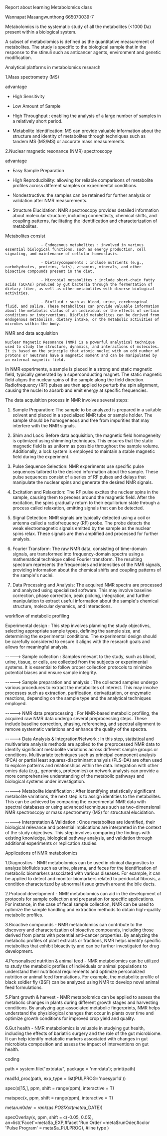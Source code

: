 Report about learning Metabolomics class

Wannapat Masangwunthong 665070039-7


Metabolomics is the systematic study of all the metabolites (<1000 Da) present within a biological system.

A subset of metabolomics is defined as the quantitative measurement of metabolites. The study is specific to the biological sample that in the response to the stimuli such as anticancer agents, environment and genetic modification.



Analytical platforms in metabolomics research


1.Mass spectrometry (MS)

advantage

- High Sensitivity
  
- Low Amount of Sample
  
- High Throughput : enabling the analysis of a large number of samples in a relatively short period.
  
- Metabolite Identification: MS can provide valuable information about the structure and identity of metabolites through techniques such as tandem MS (MS/MS) or accurate mass measurements.
  
2.Nuclear magnetic resonance (NMR) spectroscopy

advantage

- Easy Sample Preparation
  
- High Reproducibility: allowing for reliable comparisons of metabolite profiles across different samples or experimental conditions.
- Nondestructive: the samples can be retained for further analysis or validation after NMR measurements.
- Structure Elucidation: NMR spectroscopy provides detailed information about molecular structure, including connectivity, chemical shifts, and coupling patterns, facilitating the identification and characterization of metabolites.

  

Metabolites consist 

                    - Endogenous metabolites : involved in various essential biological functions, such as energy production, cell signaling, and maintenance of cellular homeostasis.

                    - Dietarycomponents : include nutrients (e.g., carbohydrates, proteins, fats), vitamins, minerals, and other bioactive compounds present in the diet.
                    
                    - Microbial metabolites : include short-chain fatty acids (SCFAs) produced by gut bacteria through the fermentation of dietary fiber, as well as other metabolites with diverse biological activities.
                    
                    - Biofluid : such as blood, urine, cerebrospinal fluid, and saliva. These metabolites can provide valuable information about the metabolic status of an individual or the effects of certain conditions or interventions. Biofluid metabolites can be derived from endogenous metabolism, dietary intake, or the metabolic activities of microbes within the body.


                    

NMR and data acquisition

    Nuclear Magnetic Resonance (NMR) is a powerful analytical technique used to study the structure, dynamics, and interactions of molecules. It is based on the principle that atomic nuclei with an odd number of protons or neutrons have a magnetic moment and can be manipulated by an external magnetic field.

In NMR experiments, a sample is placed in a strong and static magnetic field, typically generated by a superconducting magnet. The static magnetic field aligns the nuclear spins of the sample along the field direction. Radiofrequency (RF) pulses are then applied to perturb the spin alignment, causing the nuclei to absorb and emit energy at specific frequencies.

The data acquisition process in NMR involves several steps:

1. Sample Preparation: The sample to be analyzed is prepared in a suitable solvent and placed in a specialized NMR tube or sample holder. The sample should be homogeneous and free from impurities that may interfere with the NMR signals.

2. Shim and Lock: Before data acquisition, the magnetic field homogeneity is optimized using shimming techniques. This ensures that the static magnetic field is as uniform as possible throughout the sample volume. Additionally, a lock system is employed to maintain a stable magnetic field during the experiment.

3. Pulse Sequence Selection: NMR experiments use specific pulse sequences tailored to the desired information about the sample. These pulse sequences consist of a series of RF pulses and delays that manipulate the nuclear spins and generate the desired NMR signals.

4. Excitation and Relaxation: The RF pulse excites the nuclear spins in the sample, causing them to precess around the magnetic field. After the excitation, the spins gradually return to their equilibrium state through a process called relaxation, emitting signals that can be detected.

5. Signal Detection: NMR signals are typically detected using a coil or antenna called a radiofrequency (RF) probe. The probe detects the weak electromagnetic signals emitted by the sample as the nuclear spins relax. These signals are then amplified and processed for further analysis.

6. Fourier Transform: The raw NMR data, consisting of time-domain signals, are transformed into frequency-domain spectra using a mathematical technique called Fourier transform. The resulting spectrum represents the frequencies and intensities of the NMR signals, providing information about the chemical shifts and coupling patterns of the sample's nuclei.

7. Data Processing and Analysis: The acquired NMR spectra are processed and analyzed using specialized software. This may involve baseline correction, phase correction, peak picking, integration, and further manipulation to extract useful information about the sample's chemical structure, molecular dynamics, and interactions.




workflow of metabolic profiling

Experimental design : This step involves planning the study objectives, selecting appropriate sample types, defining the sample size, and determining the experimental conditions. The experimental design should be carefully considered to ensure it aligns with the research goals and allows for meaningful analysis.

-----> Sample collection : Samples relevant to the study, such as blood, urine, tissue, or cells, are collected from the subjects or experimental systems. It is essential to follow proper collection protocols to minimize potential biases and ensure sample integrity.

-----> Sample preparation and analysis : The collected samples undergo various procedures to extract the metabolites of interest. This may involve processes such as extraction, purification, derivatization, or enzymatic reactions, depending on the sample type and the analytical techniques employed.

-----> NMR data preprocessing : For NMR-based metabolic profiling, the acquired raw NMR data undergo several preprocessing steps. These include baseline correction, phasing, referencing, and spectral alignment to remove systematic variations and enhance the quality of the spectra.

-----> Data Analysis & Integration/Network : In this step, statistical and multivariate analysis methods are applied to the preprocessed NMR data to identify significant metabolite variations across different sample groups or conditions. Multivariate techniques such as principal component analysis (PCA) or partial least squares-discriminant analysis (PLS-DA) are often used to explore patterns and relationships within the data. Integration with other omics data (e.g., genomics, proteomics) or network analysis can provide a more comprehensive understanding of the metabolic pathways and biological systems under investigation.

-----> Metabolite identification : After identifying statistically significant metabolite variations, the next step is to assign identities to the metabolites. This can be achieved by comparing the experimental NMR data with spectral databases or using advanced techniques such as two-dimensional NMR spectroscopy or mass spectrometry (MS) for structural elucidation.

-----> Interpretation & Validation : Once metabolites are identified, their biological relevance and potential implications are interpreted in the context of the study objectives. This step involves comparing the findings with existing knowledge, biological pathway analysis, and validation through additional experiments or replication studies.




Applications of NMR metabolomics

1.Diagnostics - NMR metabolomics can be used in clinical diagnostics to analyze biofluids such as urine, plasma, and feces for the identification of metabolic biomarkers associated with various diseases. For example, it can be applied to detect and monitor biomarkers related to periductal fibrosis, a condition characterized by abnormal tissue growth around the bile ducts.

2.Protocol development - NMR metabolomics can aid in the development of protocols for sample collection and preparation for specific applications. For instance, in the case of fecal sample collection, NMR can be used to optimize the sample handling and extraction methods to obtain high-quality metabolic profiles.

3.Bioactive compounds - NMR metabolomics can contribute to the discovery and characterization of bioactive compounds, including those derived from plants with potential anti-cancer properties. By analyzing the metabolic profiles of plant extracts or fractions, NMR helps identify specific metabolites that exhibit bioactivity and can be further investigated for drug development.

4.Personalised nutrition & animal feed - NMR metabolomics can be utilized to study the metabolic profiles of individuals or animal populations to understand their nutritional requirements and optimize personalized nutrition or animal feed formulations. For example, the metabolite profile of black soldier fly (BSF) can be analyzed using NMR to develop novel animal feed formulations.

5.Plant growth & harvest - NMR metabolomics can be applied to assess the metabolic changes in plants during different growth stages and harvesting conditions. By analyzing age-associated metabolic fingerprints, NMR helps understand the physiological changes that occur in plants over time and optimize growth conditions for improved crop yield and quality.

6.Gut health - NMR metabolomics is valuable in studying gut health, including the effects of bariatric surgery and the role of the gut microbiome. It can help identify metabolic markers associated with changes in gut microbiota composition and assess the impact of interventions on gut health.




coding

path = system.file("extdata/", package = 'nmrdata'); print(path)

read1d_proc(path, exp_type = list(PULPROG='noesypr1d'))

spec(x[15,], ppm, shift = range(ppm), interactive = T)

matspec(x, ppm, shift = range(ppm), interactive = T)

meta$run0der=rank(as.POSIXct(meta$a_DATE))

specOverlay(x, ppm, shift = c(-0.05, 0.05), an=list('Facet'=meta$a_EXP,#facet 'Run Order'=meta$runOder,#color 'Pulse Program' = meta$a_PULPROG), #line type
)

